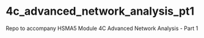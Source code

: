 # 4c_advanced_network_analysis_pt1
Repo to accompany HSMA5 Module 4C Advanced Network Analysis - Part 1
